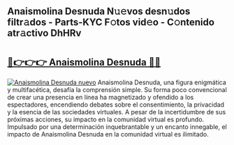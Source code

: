 ## Anaismolina Desnuda N𝚞𝚎vos desn𝚞dos filtr𝚊dos - Parts-KYC F𝚘tos vid𝚎o - C𝚘ntenido atr𝚊ctivo DhHRv

# <h2><a href="http://mb3ymh.tromn.icu/?c=Anaismolina+Desnuda">🔗👉👉👉 Anaismolina Desnuda 🔗🔗</a></h2>

[![Anaismolina Desnuda nuevo](https://i.imgur.com/pEAQMta.gif)](http://mb3ymh.tromn.icu/?c=Anaismolina+Desnuda)
Anaismolina Desnuda, una figura enigmática y multifacética, desafía la comprensión simple. Su forma poco convencional de crear una presencia en línea ha magnetizado y ofendido a los espectadores, encendiendo debates sobre el consentimiento, la privacidad y la esencia de las sociedades virtuales. A pesar de la incertidumbre de sus próximas acciones, su impacto en la comunidad virtual es profundo. Impulsado por una determinación inquebrantable y un encanto innegable, el impacto de Anaismolina Desnuda en la comunidad virtual es ilimitado.
